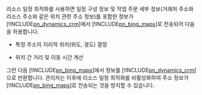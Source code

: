 리소스 일정 최적화를 사용하면 일정 구성 정보 및 작업 주문 세부 정보(거래처 주소와 리소스 주소와 같은 위치 관련 주소 정보)를 포함한 정보가 [!INCLUDE[pn_dynamics_crm](pn-dynamics-crm.md)]에서 [!INCLUDE[pn_bing_maps](pn-bing-maps.md)]로 전송되어 다음을 허용합니다.  
  
-   특정 주소의 지리적 위치(위도, 경도) 결정  
  
-   위치 간 거리 및 이동 시간 계산  
  
 그런 다음 [!INCLUDE[pn_bing_maps](pn-bing-maps.md)]에서 정보를 [!INCLUDE[pn_dynamics_crm](pn-dynamics-crm.md)]으로 반환합니다.  관리자는 이후에 리소스 일정 최적화를 비활성화하여 주소 정보가 [!INCLUDE[pn_bing_maps](pn-bing-maps.md)]로 전송되는 것을 방지할 수 있습니다.